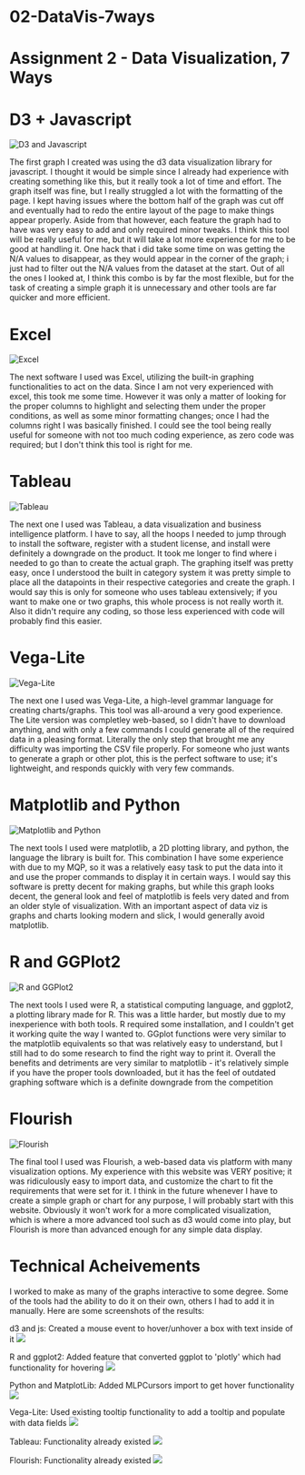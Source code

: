 # 02-DataVis-7ways

Assignment 2 - Data Visualization, 7 Ways  
===

# D3 + Javascript

![D3 and Javascript](img/d3_javascript.png)

The first graph I created was using the d3 data visualization library for javascript. I thought it would be simple since I already had experience with creating something like this, but it really took a lot of time and effort. The graph itself was fine, but I really struggled a lot with the formatting of the page. I kept having issues where the bottom half of the graph was cut off and eventually had to redo the entire layout of the page to make things appear properly. Aside from that however, each feature the graph had to have was very easy to add and only required minor tweaks. I think this tool will be really useful for me, but it will take a lot more experience for me to be good at handling it. One hack that i did take some time on was getting the N/A values to disappear, as they would appear in the corner of the graph; i just had to filter out the N/A values from the dataset at the start. Out of all the ones I looked at, I think this combo is by far the most flexible, but for the task of creating a simple graph it is unnecessary and other tools are far quicker and more efficient. 


# Excel
![Excel](img/excel.png)

The next software I used was Excel, utilizing the built-in graphing functionalities to act on the data. Since I am not very experienced with excel, this took me some time. However it was only a matter of looking for the proper columns to highlight and selecting them under the proper conditions, as well as some minor formatting changes; once I had the columns right I was basically finished. I could see the tool being really useful for someone with not too much coding experience, as zero code was required; but I don't think this tool is right for me.

# Tableau
![Tableau](img/tableau.png)

The next one I used was Tableau, a data visualization and business intelligence platform. I have to say, all the hoops I needed to jump through to install the software, register with a student license, and install were definitely a downgrade on the product. It took me longer to find where i needed to go than to create the actual graph. The graphing itself was pretty easy, once I understood the built in category system it was pretty simple to place all the datapoints in their respective categories and create the graph. I would say this is only for someone who uses tableau extensively; if you want to make one or two graphs, this whole process is not really worth it. Also it didn't require any coding, so those less experienced with code will probably find this easier.

# Vega-Lite
![Vega-Lite](img/vega-lite.png)

The next one I used was Vega-Lite, a high-level grammar language for creating charts/graphs. This tool was all-around a very good experience. The Lite version was completley web-based, so I didn't have to download anything, and with only a few commands I could generate all of the required data in a pleasing format. Literally the only step that brought me any difficulty was importing the CSV file properly. For someone who just wants to generate a graph or other plot, this is the perfect software to use; it's lightweight, and responds quickly with very few commands.

# Matplotlib and Python
![Matplotlib and Python](img/matplotlib_python.png)

The next tools I used were matplotlib, a 2D plotting library, and python, the language the library is built for. This combination I have some experience with due to my MQP, so it was a relatively easy task to put the data into it and use the proper commands to display it in certain ways. I would say this software is pretty decent for making graphs, but while this graph looks decent, the general look and feel of matplotlib is feels very dated and from an older style of visualization. With an important aspect of data viz is graphs and charts looking modern and slick, I would generally avoid matplotlib.

# R and GGPlot2
![R and GGPlot2](img/R_ggplot.png)

The next tools I used were R, a statistical computing language, and ggplot2, a plotting library made for R. This was a little harder, but mostly due to my inexperience with both tools. R required some installation, and I couldn't get it working quite the way I wanted to. GGplot functions were very similar to the matplotlib equivalents so that was relatively easy to understand, but I still had to do some research to find the right way to print it. Overall the benefits and detriments are very similar to matplotlib - it's relatively simple if you have the proper tools downloaded, but it has the feel of outdated graphing software which is a definite downgrade from the competition

# Flourish
![Flourish](img/R_ggplot.png)

The final tool I used was Flourish, a web-based data vis platform with many visualization options. My experience with this website was VERY positive; it was ridiculously easy to import data, and customize the chart to fit the requirements that were set for it. I think in the future whenever I have to create a simple graph or chart for any purpose, I will probably start with this website. Obviously it won't work for a more complicated visualization, which is where a more advanced tool such as d3 would come into play, but Flourish is more than advanced enough for any simple data display.


# Technical Acheivements
I worked to make as many of the graphs interactive to some degree. Some of the tools had the ability to do it on their own, others I had to add it in manually. Here are some screenshots of the results:



d3 and js: Created a mouse event to hover/unhover a box with text inside of it
![](technical_img/tech_d3_js.png)


R and ggplot2: Added feature that converted ggplot to 'plotly' which had functionality for hovering
![](technical_img/tech_ggplot2.png)


Python and MatplotLib: Added MLPCursors import to get hover functionality
![](technical_img/tech_matplotlib.png)

Vega-Lite: Used existing tooltip functionality to add a tooltip and populate with data fields
![](technical_img/tech_matplotlib.png)

Tableau: Functionality already existed
![](technical_img/tech_tableau.png)

Flourish: Functionality already existed
![](technical_img/tech_tableau.png)

